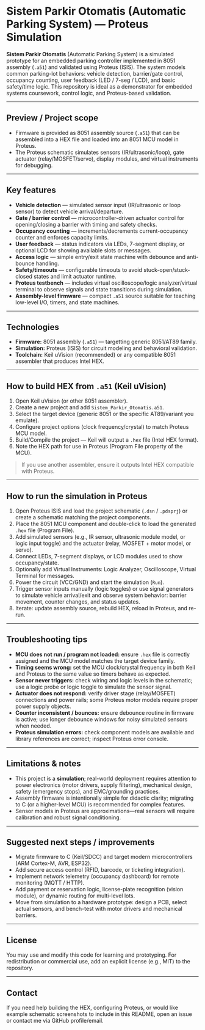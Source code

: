 # Sistem Parkir Otomatis (Automatic Parking System) — Proteus Simulation

**Sistem Parkir Otomatis** (Automatic Parking System) is a simulated prototype for an embedded parking controller implemented in 8051 assembly (`.a51`) and validated using Proteus (ISIS). The system models common parking-lot behaviors: vehicle detection, barrier/gate control, occupancy counting, user feedback (LED / 7-seg / LCD), and basic safety/time logic. This repository is ideal as a demonstrator for embedded systems coursework, control logic, and Proteus-based validation.

---

## Preview / Project scope
- Firmware is provided as 8051 assembly source (`.a51`) that can be assembled into a HEX file and loaded into an 8051 MCU model in Proteus.  
- The Proteus schematic simulates sensors (IR/ultrasonic/loop), gate actuator (relay/MOSFET/servo), display modules, and virtual instruments for debugging.

---

## Key features
- **Vehicle detection** — simulated sensor input (IR/ultrasonic or loop sensor) to detect vehicle arrival/departure.  
- **Gate / barrier control** — microcontroller-driven actuator control for opening/closing a barrier with timing and safety checks.  
- **Occupancy counting** — increments/decrements current-occupancy counter and enforces capacity limits.  
- **User feedback** — status indicators via LEDs, 7-segment display, or optional LCD for showing available slots or messages.  
- **Access logic** — simple entry/exit state machine with debounce and anti-bounce handling.  
- **Safety/timeouts** — configurable timeouts to avoid stuck-open/stuck-closed states and limit actuator runtime.  
- **Proteus testbench** — includes virtual oscilloscope/logic analyzer/virtual terminal to observe signals and state transitions during simulation.  
- **Assembly-level firmware** — compact `.a51` source suitable for teaching low-level I/O, timers, and state machines.

---

## Technologies
- **Firmware:** 8051 assembly (`.a51`) — targetting generic 8051/AT89 family.  
- **Simulation:** Proteus (ISIS) for circuit modeling and behavioral validation.  
- **Toolchain:** Keil uVision (recommended) or any compatible 8051 assembler that produces Intel HEX.


---

## How to build HEX from `.a51` (Keil uVision)
1. Open Keil uVision (or other 8051 assembler).  
2. Create a new project and add `Sistem_Parkir_Otomatis.a51`.  
3. Select the target device (generic 8051 or the specific AT89/variant you emulate).  
4. Configure project options (clock frequency/crystal) to match Proteus MCU model.  
5. Build/Compile the project — Keil will output a `.hex` file (Intel HEX format).  
6. Note the HEX path for use in Proteus (Program File property of the MCU).

> If you use another assembler, ensure it outputs Intel HEX compatible with Proteus.

---

## How to run the simulation in Proteus
1. Open Proteus ISIS and load the project schematic (`.dsn` / `.pdsprj`) or create a schematic matching the project components.  
2. Place the 8051 MCU component and double-click to load the generated `.hex` file (Program File).  
3. Add simulated sensors (e.g., IR sensor, ultrasonic module model, or logic input toggle) and the actuator (relay, MOSFET + motor model, or servo).  
4. Connect LEDs, 7-segment displays, or LCD modules used to show occupancy/state.  
5. Optionally add Virtual Instruments: Logic Analyzer, Oscilloscope, Virtual Terminal for messages.  
6. Power the circuit (VCC/GND) and start the simulation (`Run`).  
7. Trigger sensor inputs manually (logic toggles) or use signal generators to simulate vehicle arrival/exit and observe system behavior: barrier movement, counter changes, and status updates.  
8. Iterate: update assembly source, rebuild HEX, reload in Proteus, and re-run.

---

## Troubleshooting tips
- **MCU does not run / program not loaded:** ensure `.hex` file is correctly assigned and the MCU model matches the target device family.  
- **Timing seems wrong:** set the MCU clock/crystal frequency in both Keil and Proteus to the same value so timers behave as expected.  
- **Sensor never triggers:** check wiring and logic levels in the schematic; use a logic probe or logic toggle to simulate the sensor signal.  
- **Actuator does not respond:** verify driver stage (relay/MOSFET) connections and power rails; some Proteus motor models require proper power supply objects.  
- **Counter inconsistent / bounces:** ensure debounce routine in firmware is active; use longer debounce windows for noisy simulated sensors when needed.  
- **Proteus simulation errors:** check component models are available and library references are correct; inspect Proteus error console.

---

## Limitations & notes
- This project is a **simulation**; real-world deployment requires attention to power electronics (motor drivers, supply filtering), mechanical design, safety (emergency stops), and EMC/grounding practices.  
- Assembly firmware is intentionally simple for didactic clarity; migrating to C (or a higher-level MCU) is recommended for complex features.  
- Sensor models in Proteus are approximations—real sensors will require calibration and robust signal conditioning.

---

## Suggested next steps / improvements
- Migrate firmware to C (Keil/SDCC) and target modern microcontrollers (ARM Cortex-M, AVR, ESP32).  
- Add secure access control (RFID, barcode, or ticketing integration).  
- Implement network telemetry (occupancy dashboard) for remote monitoring (MQTT / HTTP).  
- Add payment or reservation logic, license-plate recognition (vision module), or dynamic routing for multi-level lots.  
- Move from simulation to a hardware prototype: design a PCB, select actual sensors, and bench-test with motor drivers and mechanical barriers.

---

## License
You may use and modify this code for learning and prototyping. For redistribution or commercial use, add an explicit license (e.g., MIT) to the repository.

---

## Contact
If you need help building the HEX, configuring Proteus, or would like example schematic screenshots to include in this README, open an issue or contact me via GitHub profile/email.

